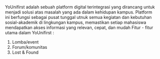 YoUnifirst adalah sebuah platform digital terintegrasi yang dirancang untuk menjadi solusi atas masalah yang ada dalam kehidupan kampus. Platform ini berfungsi sebagai pusat tunggal utnuk semua kegiatan dan kebutuhan sosial-akademik di lingkungan kampus, memastikan setiap mahasiswa mendapatkan akses informasi yang relevan, cepat, dan mudah
Fitur - fitur utama dalam YoUnifirst :
1. Lomba/event
2. Forum/komunitas
3. Lost & Found
